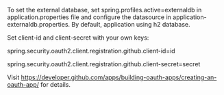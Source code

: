 To set the external database, set spring.profiles.active=externaldb in application.properties file and configure the datasource in 
application-externaldb.properties. By default, application using h2 database.

Set client-id and client-secret with your own keys:

spring.security.oauth2.client.registration.github.client-id=id

spring.security.oauth2.client.registration.github.client-secret=secret

Visit https://developer.github.com/apps/building-oauth-apps/creating-an-oauth-app/ for details.
